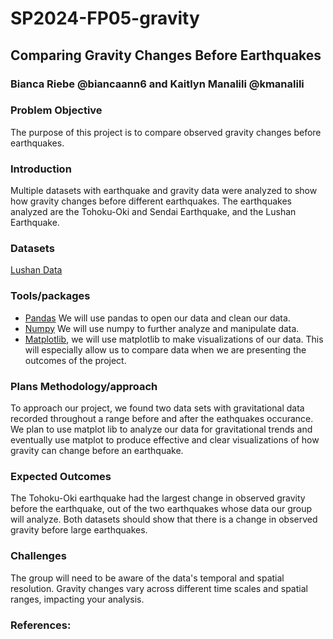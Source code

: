 # SP2024-FP05-gravity

## Comparing Gravity Changes Before Earthquakes
### Bianca Riebe @biancaann6 and Kaitlyn Manalili @kmanalili

### Problem Objective

The purpose of this project is to compare observed gravity changes before earthquakes. 

### Introduction

Multiple datasets with earthquake and gravity data were analyzed to show how gravity changes before different earthquakes. The earthquakes analyzed are the Tohoku-Oki and Sendai Earthquake, and the Lushan Earthquake. 

### Datasets

[Lushan Data](https://zenodo.org/records/7855090) </br> 


### Tools/packages

- [Pandas](https://pandas.pydata.org/docs/reference/api/pandas.DataFrame.html) We will use pandas to open our data and clean our data.
- [Numpy](https://numpy.org/) We will use numpy to further analyze and manipulate data. 
- [Matplotlib](https://matplotlib.org/), we will use matplotlib to make visualizations of our data. This will especially allow us to compare data when we are presenting the outcomes of the project. 

### Plans Methodology/approach

To approach our project, we found two data sets with gravitational data recorded throughout a range before and after the eathquakes occurance. We plan to use matplot lib to analyze our data for gravitational trends and eventually use matplot to produce effective and clear visualizations of how gravity can change before an earthquake. 

### Expected Outcomes

The Tohoku-Oki earthquake had the largest change in observed gravity before the earthquake, out of the two earthquakes whose data our group will analyze. Both datasets should show that there is a change in observed gravity before large earthquakes.

### Challenges

The group will need to be aware of the data's temporal and spatial resolution. Gravity changes vary across different time scales and spatial ranges, impacting your analysis.

### References:

